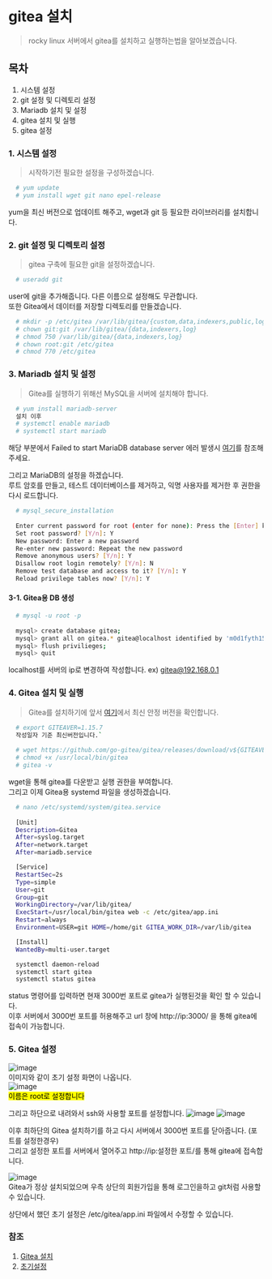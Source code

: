 # gitea 설치
> rocky linux 서버에서 gitea를 설치하고 실행하는법을 알아보겠습니다.

## 목차
1. 시스템 설정
2. git 설정 및 디렉토리 설정
3. Mariadb 설치 및 설정 
4. gitea 설치 및 실행
5. gitea 설정

### 1. 시스템 설정
> 시작하기전 필요한 설정을 구성하겠습니다.

```bash
  # yum update
  # yum install wget git nano epel-release
```
yum을 최신 버전으로 업데이트 해주고, wget과 git 등 필요한 라이브러리를 설치합니다.

### 2. git 설정 및 디렉토리 설정
> gitea 구축에 필요한 git을 설정하겠습니다.

```bash
  # useradd git
```
user에 git을 추가해줍니다. 다른 이름으로 설정해도 무관합니다.   
또한 Gitea에서 데이터를 저장할 디렉토리를 만들겠습니다.
```bash
  # mkdir -p /etc/gitea /var/lib/gitea/{custom,data,indexers,public,log}
  # chown git:git /var/lib/gitea/{data,indexers,log}
  # chmod 750 /var/lib/gitea/{data,indexers,log}
  # chown root:git /etc/gitea
  # chmod 770 /etc/gitea
```

### 3. Mariadb 설치 및 설정
> Gitea를 실행하기 위해선 MySQL을 서버에 설치해야 합니다.

```bash
  # yum install mariadb-server
  설치 이후 
  # systemctl enable mariadb
  # systemctl start mariadb
```
해당 부분에서 Failed to start MariaDB database server 에러 발생시 [여기](http://gotopark.blogspot.com/2015/01/centos-7.html)를 참조해주세요.   

그리고 MariaDB의 설정을 하겠습니다.   
루트 암호를 만들고, 테스트 데이터베이스를 제거하고, 익명 사용자를 제거한 후 권한을 다시 로드합니다.
```bash
  # mysql_secure_installation
  
  Enter current password for root (enter for none): Press the [Enter] key on your keyboard. No password is set by default
  Set root password? [Y/n]: Y
  New password: Enter a new password
  Re-enter new password: Repeat the new password
  Remove anonymous users? [Y/n]: Y
  Disallow root login remotely? [Y/n]: N   
  Remove test database and access to it? [Y/n]: Y
  Reload privilege tables now? [Y/n]: Y
```

#### 3-1. Gitea용 DB 생성
```bash
  # mysql -u root -p
  
  mysql> create database gitea;
  mysql> grant all on gitea.* gitea@localhost identified by 'm0d1fyth15';
  mysql> flush privilieges;
  mysql> quit
```
localhost를 서버의 ip로 변경하여 작성합니다. ex) gitea@192.168.0.1

### 4. Gitea 설치 및 실행
> Gitea를 설치하기에 앞서 [여기](https://github.com/go-gitea/gitea/releases)에서 최신 안정 버전을 확인합니다.

```bash
  # export GITEAVER=1.15.7
  작성일자 기준 최신버전입니다.`
  
  # wget https://github.com/go-gitea/gitea/releases/download/v${GITEAVER}/gitea-${GITEAVER}-linux-amd64 -O /usr/local/bin/gitea
  # chmod +x /usr/local/bin/gitea
  # gitea -v
```
wget을 통해 gitea를 다운받고 실행 권한을 부여합니다.   
그리고 이제 Gitea용 systemd 파일을 생성하겠습니다.
```bash 
  # nano /etc/systemd/system/gitea.service
  
  [Unit]
  Description=Gitea
  After=syslog.target
  After=network.target
  After=mariadb.service

  [Service]
  RestartSec=2s
  Type=simple
  User=git
  Group=git
  WorkingDirectory=/var/lib/gitea/
  ExecStart=/usr/local/bin/gitea web -c /etc/gitea/app.ini
  Restart=always
  Environment=USER=git HOME=/home/git GITEA_WORK_DIR=/var/lib/gitea

  [Install]
  WantedBy=multi-user.target
```

```bash
  systemctl daemon-reload
  systemctl start gitea
  systemctl status gitea
```

status 명령어를 입력하면 현재 3000번 포트로 gitea가 실행된것을 확인 할 수 있습니다.   
이후 서버에서 3000번 포트를 허용해주고 url 창에 http://ip:3000/ 을 통해 gitea에 접속이 가능합니다.

### 5. Gitea 설정
![image](https://user-images.githubusercontent.com/69878816/145341646-baaa5b30-31db-4c8b-a6ee-9a698cbed5b1.png)   
이미지와 같이 초기 설정 화면이 나옵니다.   
![image](https://user-images.githubusercontent.com/69878816/145342219-c96697f2-fc8c-4a7d-808d-df6e338216ad.png)   
<mark>이름은 root로 설정합니다</mark>
   
그리고 하단으로 내려와서 ssh와 사용할 포트를 설정합니다.
![image](https://user-images.githubusercontent.com/69878816/145342764-7f939cab-70dc-4598-953c-94063c7b0697.png)
![image](https://user-images.githubusercontent.com/69878816/145342892-6acf4c7d-9573-4d39-aa77-f62a19c7a8ab.png)   

이후 최하단의 Gitea 설치하기를 하고 다시 서버에서 3000번 포트를 닫아줍니다. (포트를 설정한경우)   
그리고 설정한 포트를 서버에서 열어주고 http://ip:설정한 포트/를 통해 gitea에 접속합니다.   

![image](https://user-images.githubusercontent.com/69878816/145344781-0cd29b15-1892-41a0-846b-4c98f73f54ea.png)   
Gitea가 정상 설치되었으며 우측 상단의 회원가입을 통해 로그인을하고 git처럼 사용할 수 있습니다.   

상단에서 했던 초기 설정은 /etc/gitea/app.ini 파일에서 수정할 수 있습니다.

### 참조
1. [Gitea 설치](https://www.linuxcloudvps.com/blog/how-to-install-gitea-on-centos-7/)
2. [초기설정](https://blog.naver.com/PostView.naver?blogId=browniz1004&logNo=221403209991&parentCategoryNo=&categoryNo=&viewDate=&isShowPopularPosts=false&from=postView)